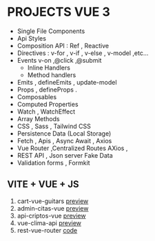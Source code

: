 # PROJECTS VUE 3

- Single File Components
- Api Styles
- Composition API : Ref , Reactive
- Directives : v-for , v-if , v-else , v-model ,etc...
- Events v-on ,@click ,@submit
  - Inline Handlers
  - Method handlers 
- Emits , defineEmits , update-model
- Props , defineProps .
- Composables
- Computed Properties
- Watch , WatchEffect
- Array Methods
- CSS , Sass , Tailwind CSS
- Persistence Data (Local Storage)
- Fetch , Apis , Async Await , Axios
- Vue Router ,Centralized Routes AXios ,
- REST API , Json server Fake Data
- Validation forms , Formkit 

## VITE + VUE + JS

1. cart-vue-guitars [preview](https://vue-guitar-cart.netlify.app/)
2. admin-citas-vue [preview](https://gestion-citas-vue.netlify.app/)
3. api-criptos-vue [preview](https://axios-api-criptos.netlify.app/)
4. vue-clima-api [preview](https://vue-clima-composables.netlify.app/)
5. rest-vue-router [ code ]([https://github.com/brycezusan/vue-projects](https://github.com/brycezusan/vue-projects/tree/main/5.rest-vue-router))
